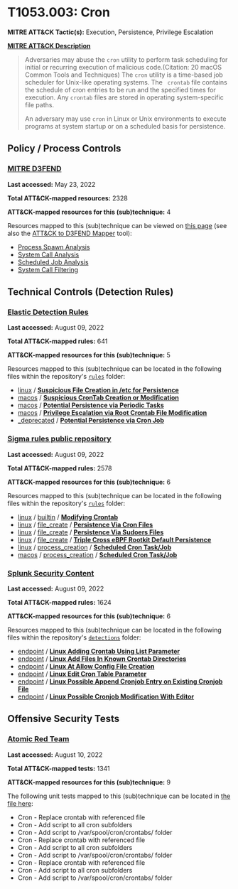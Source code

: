 # T1053.003: Cron
**MITRE ATT&CK Tactic(s):** Execution, Persistence, Privilege Escalation

**[MITRE ATT&CK Description](https://attack.mitre.org/techniques/T1053/003)**
<blockquote>Adversaries may abuse the <code>cron</code> utility to perform task scheduling for initial or recurring execution of malicious code.(Citation: 20 macOS Common Tools and Techniques) The <code>cron</code> utility is a time-based job scheduler for Unix-like operating systems.  The <code> crontab</code> file contains the schedule of cron entries to be run and the specified times for execution. Any <code>crontab</code> files are stored in operating system-specific file paths.

An adversary may use <code>cron</code> in Linux or Unix environments to execute programs at system startup or on a scheduled basis for persistence. </blockquote>

## Policy / Process Controls
### [MITRE D3FEND](https://d3fend.mitre.org/)
**Last accessed:** May 23, 2022

**Total ATT&CK-mapped resources:** 2328

**ATT&CK-mapped resources for this (sub)technique:** 4

Resources mapped to this (sub)technique can be viewed on [this page](https://d3fend.mitre.org/) (see also the [ATT&CK to D3FEND Mapper](https://d3fend.mitre.org/tools/attack-mapper) tool):

* [Process Spawn Analysis](https://d3fend.mitre.org/technique/d3f:ProcessSpawnAnalysis)
* [System Call Analysis](https://d3fend.mitre.org/technique/d3f:SystemCallAnalysis)
* [Scheduled Job Analysis](https://d3fend.mitre.org/technique/d3f:ScheduledJobAnalysis)
* [System Call Filtering](https://d3fend.mitre.org/technique/d3f:SystemCallFiltering)

## Technical Controls (Detection Rules)
### [Elastic Detection Rules](https://github.com/elastic/detection-rules)
**Last accessed:** August 09, 2022

**Total ATT&CK-mapped rules:** 641

**ATT&CK-mapped resources for this (sub)technique:** 5

Resources mapped to this (sub)technique can be located in the following files within the repository's <code>[rules](https://github.com/elastic/detection-rules/tree/main/rules)</code> folder:

* [linux](https://github.com/elastic/detection-rules/tree/main/rules/linux/) / **[Suspicious File Creation in /etc for Persistence](https://github.com/elastic/detection-rules/blob/main/rules/linux/persistence_etc_file_creation.toml)**
* [macos](https://github.com/elastic/detection-rules/tree/main/rules/macos/) / **[Suspicious CronTab Creation or Modification](https://github.com/elastic/detection-rules/blob/main/rules/macos/persistence_crontab_creation.toml)**
* [macos](https://github.com/elastic/detection-rules/tree/main/rules/macos/) / **[Potential Persistence via Periodic Tasks](https://github.com/elastic/detection-rules/blob/main/rules/macos/persistence_periodic_tasks_file_mdofiy.toml)**
* [macos](https://github.com/elastic/detection-rules/tree/main/rules/macos/) / **[Privilege Escalation via Root Crontab File Modification](https://github.com/elastic/detection-rules/blob/main/rules/macos/privilege_escalation_root_crontab_filemod.toml)**
* [_deprecated](https://github.com/elastic/detection-rules/tree/main/rules/_deprecated/) / **[Potential Persistence via Cron Job](https://github.com/elastic/detection-rules/blob/main/rules/_deprecated/persistence_cron_jobs_creation_and_runtime.toml)**

### [Sigma rules public repository](https://github.com/SigmaHQ/sigma)
**Last accessed:** August 09, 2022

**Total ATT&CK-mapped rules:** 2578

**ATT&CK-mapped resources for this (sub)technique:** 6

Resources mapped to this (sub)technique can be located in the following files within the repository's <code>[rules](https://github.com/SigmaHQ/sigma/tree/master/rules)</code> folder:

* [linux](https://github.com/SigmaHQ/sigma/tree/master/rules/linux/) / [builtin](https://github.com/SigmaHQ/sigma/tree/master/rules/linux/builtin/) / **[Modifying Crontab](https://github.com/SigmaHQ/sigma/blob/master/rules/linux/builtin/lnx_crontab_file_modification.yml)**
* [linux](https://github.com/SigmaHQ/sigma/tree/master/rules/linux/) / [file_create](https://github.com/SigmaHQ/sigma/tree/master/rules/linux/file_create/) / **[Persistence Via Cron Files](https://github.com/SigmaHQ/sigma/blob/master/rules/linux/file_create/file_create_lnx_persistence_cron_files.yml)**
* [linux](https://github.com/SigmaHQ/sigma/tree/master/rules/linux/) / [file_create](https://github.com/SigmaHQ/sigma/tree/master/rules/linux/file_create/) / **[Persistence Via Sudoers Files](https://github.com/SigmaHQ/sigma/blob/master/rules/linux/file_create/file_create_lnx_persistence_sudoers_files.yml)**
* [linux](https://github.com/SigmaHQ/sigma/tree/master/rules/linux/) / [file_create](https://github.com/SigmaHQ/sigma/tree/master/rules/linux/file_create/) / **[Triple Cross eBPF Rootkit Default Persistence](https://github.com/SigmaHQ/sigma/blob/master/rules/linux/file_create/file_create_lnx_triple_cross_rootkit_persistence.yml)**
* [linux](https://github.com/SigmaHQ/sigma/tree/master/rules/linux/) / [process_creation](https://github.com/SigmaHQ/sigma/tree/master/rules/linux/process_creation/) / **[Scheduled Cron Task/Job](https://github.com/SigmaHQ/sigma/blob/master/rules/linux/process_creation/proc_creation_lnx_schedule_task_job_cron.yml)**
* [macos](https://github.com/SigmaHQ/sigma/tree/master/rules/macos/) / [process_creation](https://github.com/SigmaHQ/sigma/tree/master/rules/macos/process_creation/) / **[Scheduled Cron Task/Job](https://github.com/SigmaHQ/sigma/blob/master/rules/macos/process_creation/proc_creation_macos_schedule_task_job_cron.yml)**

### [Splunk Security Content](https://github.com/splunk/security_content)
**Last accessed:** August 09, 2022

**Total ATT&CK-mapped rules:** 1624

**ATT&CK-mapped resources for this (sub)technique:** 6

Resources mapped to this (sub)technique can be located in the following files within the repository's <code>[detections](https://github.com/splunk/security_content/tree/develop/detections)</code> folder:

* [endpoint](https://github.com/splunk/security_content/tree/develop/detections/endpoint/) / **[Linux Adding Crontab Using List Parameter](https://github.com/splunk/security_content/blob/develop/detections/endpoint/linux_adding_crontab_using_list_parameter.yml)**
* [endpoint](https://github.com/splunk/security_content/tree/develop/detections/endpoint/) / **[Linux Add Files In Known Crontab Directories](https://github.com/splunk/security_content/blob/develop/detections/endpoint/linux_add_files_in_known_crontab_directories.yml)**
* [endpoint](https://github.com/splunk/security_content/tree/develop/detections/endpoint/) / **[Linux At Allow Config File Creation](https://github.com/splunk/security_content/blob/develop/detections/endpoint/linux_at_allow_config_file_creation.yml)**
* [endpoint](https://github.com/splunk/security_content/tree/develop/detections/endpoint/) / **[Linux Edit Cron Table Parameter](https://github.com/splunk/security_content/blob/develop/detections/endpoint/linux_edit_cron_table_parameter.yml)**
* [endpoint](https://github.com/splunk/security_content/tree/develop/detections/endpoint/) / **[Linux Possible Append Cronjob Entry on Existing Cronjob File](https://github.com/splunk/security_content/blob/develop/detections/endpoint/linux_possible_append_cronjob_entry_on_existing_cronjob_file.yml)**
* [endpoint](https://github.com/splunk/security_content/tree/develop/detections/endpoint/) / **[Linux Possible Cronjob Modification With Editor](https://github.com/splunk/security_content/blob/develop/detections/endpoint/linux_possible_cronjob_modification_with_editor.yml)**


## Offensive Security Tests
### [Atomic Red Team](https://github.com/redcanaryco/atomic-red-team)
**Last accessed:** August 10, 2022

**Total ATT&CK-mapped tests:** 1341

**ATT&CK-mapped resources for this (sub)technique:** 9

The following unit tests mapped to this (sub)technique can be located in [the file here](https://github.com/redcanaryco/atomic-red-team/tree/master/atomics/T1053.003/T1053.003.yaml):

* Cron - Replace crontab with referenced file
* Cron - Add script to all cron subfolders
* Cron - Add script to /var/spool/cron/crontabs/ folder
* Cron - Replace crontab with referenced file
* Cron - Add script to all cron subfolders
* Cron - Add script to /var/spool/cron/crontabs/ folder
* Cron - Replace crontab with referenced file
* Cron - Add script to all cron subfolders
* Cron - Add script to /var/spool/cron/crontabs/ folder

